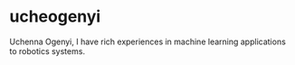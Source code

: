 # ucheogenyi
Uchenna Ogenyi, I have rich experiences in machine learning applications to robotics systems. 
